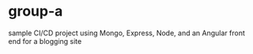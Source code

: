 # group-a
sample CI/CD project using Mongo, Express, Node, and an Angular front end for a blogging site

